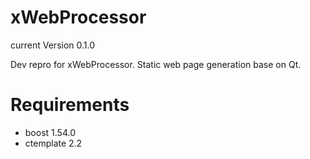 xWebProcessor
=============

current Version 0.1.0

Dev repro for xWebProcessor. Static web page generation base on Qt.

Requirements
=============

- boost 1.54.0
- ctemplate 2.2
